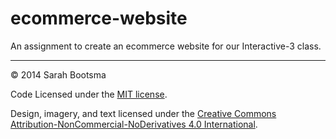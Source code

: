 ecommerce-website
=================

An assignment to create an ecommerce website for our Interactive-3 class.

---

© 2014 Sarah Bootsma

Code Licensed under the [MIT license](LICENSE).

Design, imagery, and text licensed under the [Creative Commons Attribution-NonCommercial-NoDerivatives 4.0 International](http://creativecommons.org/licenses/by-nc-nd/4.0/).

